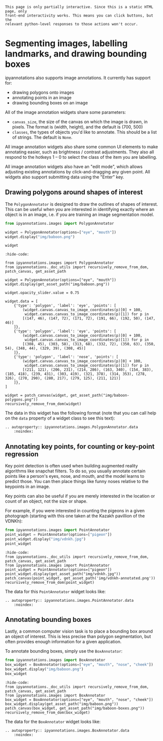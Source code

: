 ```{hint}
This page is only partially interactive. Since this is a static HTML page, only
front-end interactivity works. This means you can click buttons, but the
relevant python-level responses to those actions won't occur.
```

# Segmenting images, labelling landmarks, and drawing bounding boxes

ipyannotations also supports image annotations. It currently has support for:

- drawing polygons onto images
- annotating points in an image
- drawing bounding boxes on an image

All of the image annotation widgets share some parameters:

- `canvas_size`, the size of the canvas on which the image is drawn, in pixels.
  The format is (width, height), and the default is (700, 500)
- `classes`, the types of objects you'd like to annotate. This should be a list
  of strings. The default is `None`.

All image annotation widgets also share some common UI elements to make
annotating easier, such as brightness / contrast adjustments. They also all
respond to the hotkeys 1 – 0 to select the class of the item you are labelling.

All image annotation widgets also have an "edit mode", which allows adjusting
existing annotations by click-and-dragging any given point. All widgets also
support submitting data using the "Enter" key.

## Drawing polygons around shapes of interest

The `PolygonAnnotator` is designed to draw the outlines of shapes of interest.
This can be useful when you are interested in identifying exactly where an
object is in an image, i.e. if you are training an image segmentation model.

```python
from ipyannotations.images import PolygonAnnotator

widget = PolygonAnnotator(options=["eye", "mouth"])
widget.display("img/baboon.png")

widget
```

```{jupyter-execute}
:hide-code:

from ipyannotations.images import PolygonAnnotator
from ipyannotations._doc_utils import recursively_remove_from_dom, patch_canvas, get_asset_path

widget = PolygonAnnotator(options=["eye", "mouth"])
widget.display(get_asset_path("img/baboon.png"))

widget.opacity_slider.value = 0.75

widget.data = [
    {'type': 'polygon', 'label': 'eye', 'points': [
        (widget.canvas.canvas_to_image_coordinates(p)[0] + 100,
         widget.canvas.canvas_to_image_coordinates(p)[1]) for p in
        [(147, 46), (147, 72), (171, 72), (191, 66), (192, 50), (147, 46)]
    ]},
    {'type': 'polygon', 'label': 'eye', 'points': [
        (widget.canvas.canvas_to_image_coordinates(p)[0] + 100,
         widget.canvas.canvas_to_image_coordinates(p)[1]) for p in
        [(308, 45), (303, 58), (313, 68), (332, 72), (350, 63), (350, 54), (348, 44), (329, 39), (308, 45)]
    ]},
    {'type': 'polygon', 'label': 'nose', 'points': [
        (widget.canvas.canvas_to_image_coordinates(p)[0] + 100,
         widget.canvas.canvas_to_image_coordinates(p)[1]) for p in
        [(211, 121), (206, 231), (214, 286), (163, 340), (154, 383), (185, 418), (239, 431), (303, 419), (321, 378), (314, 353), (278, 326), (270, 290), (280, 217), (279, 125), (211, 121)]
    ]},
]

widget = patch_canvas(widget, get_asset_path("img/baboon-polygons.png"))
recursively_remove_from_dom(widget)
```

The data in this widget has the following format (note that you can call help
on the `data` property of a widget class to see this text):

```{eval-rst}
.. autoproperty:: ipyannotations.images.PolygonAnnotator.data
    :noindex:
```

## Annotating key points, for counting or key-point regression

Key point detection is often used when building augmented reality algorithms
like snapchat filters. To do so, you usually annotate certain points like a
person's eyes, nose, and mouth, and the model learns to predict those. You can
then place things like funny noses relative to the keypoints in an image.

Key points can also be useful if you are merely interested in the location or
count of an object, not the size or shape.

For example, if you were interested in counting the pigeons in a given
photograph (starting with this one taken at the Kazakh pavillion of the VDNKh):

```python
from ipyannotations.images import PointAnnotator
point_widget = PointAnnotator(options=["pigeon"])
point_widget.display("img/vdnkh.jpg")
point_widget
```

```{jupyter-execute}
:hide-code:
from ipyannotations._doc_utils import recursively_remove_from_dom, patch_canvas, get_asset_path
from ipyannotations.images import PointAnnotator
point_widget = PointAnnotator(options=["pigeon"])
point_widget.display(get_asset_path("img/vdnkh.jpg"))
patch_canvas(point_widget, get_asset_path('img/vdnkh-annotated.png'))
recursively_remove_from_dom(point_widget)
```

The data for this `PointAnnotator` widget looks like:

```{eval-rst}
.. autoproperty:: ipyannotations.images.PointAnnotator.data
    :noindex:
```

## Annotating bounding boxes

Lastly, a common computer vision task is to place a bounding box around an
object of interest. This is less precise than polygon segmentation, but often
provides enough information for a given application.

To annotate bounding boxes, simply use the `BoxAnnotator`:

```python
from ipyannotations.images import BoxAnnotator
box_widget = BoxAnnotator(options=["eye", "mouth", "nose", "cheek"])
box_widget.display("img/baboon.png")
box_widget
```

```{jupyter-execute}
:hide-code:
from ipyannotations._doc_utils import recursively_remove_from_dom, patch_canvas, get_asset_path
from ipyannotations.images import BoxAnnotator
box_widget = BoxAnnotator(options=["eye", "mouth", "nose", "cheek"])
box_widget.display(get_asset_path("img/baboon.png"))
patch_canvas(box_widget, get_asset_path("img/baboon-boxes.png"))
recursively_remove_from_dom(box_widget)
```

The data for the `BoxAnnotator` widget looks like:

```{eval-rst}
.. autoproperty:: ipyannotations.images.BoxAnnotator.data
    :noindex:
```

